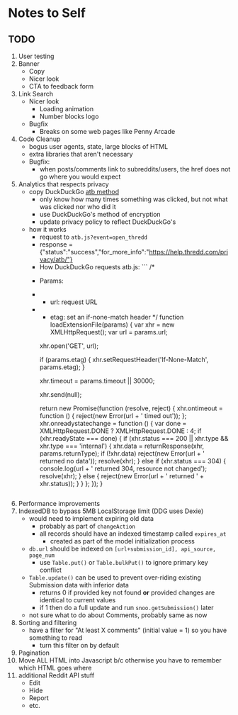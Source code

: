 # Notes to Self
## TODO
1. User testing
1. Banner
    - Copy
    - Nicer look
    - CTA to feedback form
1. Link Search
    - Nicer look
        - Loading animation
        - Number blocks logo
    - Bugfix
        - Breaks on some web pages like Penny Arcade
1. Code Cleanup
    - bogus user agents, state, large blocks of HTML
    - extra libraries that aren't necessary
    - Bugfix:
        - when posts/comments link to subreddits/users, the href does not go where you would expect
1. Analytics that respects privacy
    - copy DuckDuckGo [atb method](https://help.duckduckgo.com/privacy/atb/)
        - only know how many times something was clicked, but not what was clicked nor who did it
        - use DuckDuckGo's method of encryption
        - update privacy policy to reflect DuckDuckGo's
    - how it works
        - request to `atb.js?event=open_thredd`
        - response = {"status":"success","for_more_info":"https://help.thredd.com/privacy/atb/"}
        - How DuckDuckGo requests atb.js: ```
        /*
        * Params:
        *  - url: request URL
        *  - etag: set an if-none-match header
        */
        function loadExtensionFile(params) {
            var xhr = new XMLHttpRequest();
            var url = params.url;

            xhr.open('GET', url);

            if (params.etag) {
                xhr.setRequestHeader('If-None-Match', params.etag);
            }

            xhr.timeout = params.timeout || 30000;

            xhr.send(null);

            return new Promise(function (resolve, reject) {
                xhr.ontimeout = function () {
                    reject(new Error(url + ' timed out'));
                };
                xhr.onreadystatechange = function () {
                    var done = XMLHttpRequest.DONE ? XMLHttpRequest.DONE : 4;
                    if (xhr.readyState === done) {
                        if (xhr.status === 200 || xhr.type && xhr.type === 'internal') {
                            xhr.data = returnResponse(xhr, params.returnType);
                            if (!xhr.data) reject(new Error(url + ' returned no data'));
                            resolve(xhr);
                        } else if (xhr.status === 304) {
                            console.log(url + ' returned 304, resource not changed');
                            resolve(xhr);
                        } else {
                            reject(new Error(url + ' returned ' + xhr.status));
                        }
                    }
                };
            });
        }
        ```
1. Performance improvements
1. IndexedDB to bypass 5MB LocalStorage limit (DDG uses Dexie)
    - would need to implement expiring old data
        - probably as part of `changeAction`
        - all records should have an indexed timestamp called `expires_at`
            - created as part of the model initialization process
    - `db.url` should be indexed on `[url+submission_id], api_source, page_num`
        - use `Table.put()` or `Table.bulkPut()` to ignore primary key conflict
    - `Table.update()` can be used to prevent over-riding existing Submission data with inferior data
        - returns 0 if provided key not found **or** provided changes are identical to current values
        - if 1 then do a full update and run `snoo.getSubmission()` later
    - not sure what to do about Comments, probably same as now
1. Sorting and filtering
    - have a filter for "At least X comments" (initial value = 1) so you have something to read
        - turn this filter on by default
1. Pagination
1. Move ALL HTML into Javascript b/c otherwise you have to remember which HTML goes where
1. additional Reddit API stuff
    - Edit
    - Hide
    - Report
    - etc.
